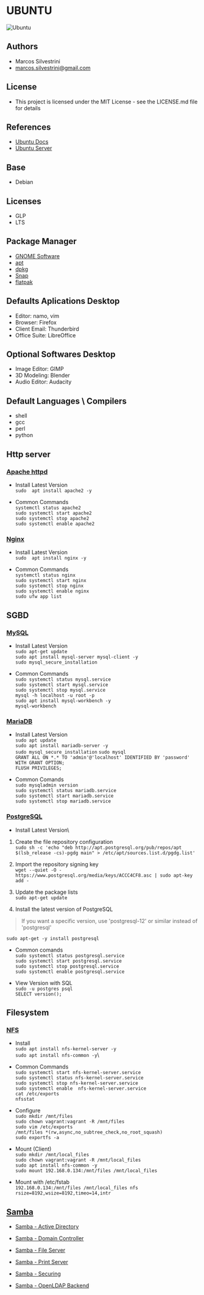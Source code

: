 # UBUNTU

![Ubuntu](https://user-images.githubusercontent.com/62715900/95467421-cf501680-0953-11eb-92f9-3c5fce92fcfb.png)

## Authors

- Marcos Silvestrini
- marcos.silvestrini@gmail.com

## License

- This project is licensed under the MIT License - see the LICENSE.md file for details

## References

- [Ubuntu Docs](https://docs.ubuntu.com/)
- [Ubuntu Server](https://ubuntu.com/server/docs)

## Base

- Debian

## Licenses

- GLP
- LTS

## Package Manager

- [GNOME Software](https://wiki.gnome.org/Apps/Software)
- [apt](https://linux.die.net/man/8/apt)
- [dpkg](https://linux.die.net/man/1/dpkg)
- [Snap](https://en.wikipedia.org/wiki/Snap_(package_manager))
- [flatpak](https://flatpak.org/)

## Defaults Aplications Desktop

- Editor: namo, vim
- Browser: Firefox
- Client Email: Thunderbird
- Office Suite: LibreOffice

## Optional Softwares Desktop

- Image Editor: GIMP
- 3D Modeling: Blender
- Audio Editor: Audacity

## Default Languages \ Compilers

- shell
- gcc
- perl
- python

## Http server

### [Apache httpd](https://ubuntu.com/server/docs/web-servers-apache)

- Install Latest Version\
`sudo  apt install apache2 -y`

- Common Commands\
`systemctl status apache2`\
`sudo systemctl start apache2`\
`sudo systemctl stop apache2`\
`sudo systemctl enable apache2`

### [Nginx](https://nginx.org/en/docs/)

- Install Latest Version\
`sudo  apt install nginx -y`

- Common Commands\
`systemctl status nginx`\
`sudo systemctl start nginx`\
`sudo systemctl stop nginx`\
`sudo systemctl enable nginx`\
`sudo ufw app list`

## SGBD

### [MySQL](https://ubuntu.com/server/docs/databases-mysql)

- Install Latest Version\
`sudo apt-get update`\
`sudo apt install mysql-server mysql-client -y`\
`sudo mysql_secure_installation`

- Common Commands\
`sudo systemctl status mysql.service`\
`sudo systemctl start mysql.service`\
`sudo systemctl stop mysql.service`\
`mysql -h localhost -u root -p`\
`sudo apt install mysql-workbench -y`\
`mysql-workbench`

### [MariaDB](https://mariadb.com/kb/en/documentation/)

- Install Latest Version\
`sudo apt update`\
`sudo apt install mariadb-server -y`\
`sudo mysql_secure_installation`
`sudo mysql`\
`GRANT ALL ON *.* TO 'admin'@'localhost' IDENTIFIED BY 'password' WITH GRANT OPTION;`\
`FLUSH PRIVILEGES;`

- Common Comands\
`sudo mysqladmin version`\
`sudo systemctl status mariadb.service`\
`sudo systemctl start mariadb.service`\
`sudo systemctl stop mariadb.service`

### [PostgreSQL](https://ubuntu.com/server/docs/databases-postgresql)

- Install Latest Version\

1. Create the file repository configuration\
`sudo sh -c 'echo "deb http://apt.postgresql.org/pub/repos/apt $(lsb_release -cs)-pgdg main" > /etc/apt/sources.list.d/pgdg.list'`

2. Import the repository signing key\
`wget --quiet -O - https://www.postgresql.org/media/keys/ACCC4CF8.asc | sudo apt-key add -`

3. Update the package lists\
`sudo apt-get update`

4. Install the latest version of PostgreSQL

>If you want a specific version, use 'postgresql-12' or similar instead of 'postgresql'

`sudo apt-get -y install postgresql`

- Common comands\
`sudo systemctl status postgresql.service`\
`sudo systemctl start postgresql.service`\
`sudo systemctl stop postgresql.service`\
`sudo systemctl enable postgresql.service`

- View Version with SQL\
`sudo -u postgres psql`\
`SELECT version();`

## Filesystem

### [NFS](https://ubuntu.com/server/docs/service-nfs)

- Install\
`sudo apt install nfs-kernel-server -y`\
`sudo apt install nfs-common -y`\

- Common Commands\
`sudo systemctl start nfs-kernel-server.service`\
`sudo systemctl status nfs-kernel-server.service`\
`sudo systemctl stop nfs-kernel-server.service`\
`sudo systemctl enable  nfs-kernel-server.service`\
`cat /etc/exports`\
`nfsstat`

- Configure\
`sudo mkdir /mnt/files`\
`sudo chown vagrant:vagrant -R /mnt/files`\
`sudo vim /etc/exports`\
`/mnt/files *(rw,async,no_subtree_check,no_root_squash)`\
`sudo exportfs -a`

- Mount (Client)\
`sudo mkdir /mnt/local_files`\
`sudo chown vagrant:vagrant -R /mnt/local_files`\
`sudo apt install nfs-common -y`\
`sudo mount 192.168.0.134:/mnt/files /mnt/local_files`

- Mount with /etc/fstab\
`192.168.0.134:/mnt/files /mnt/local_files nfs rsize=8192,wsize=8192,timeo=14,intr`

## [Samba](https://ubuntu.com/server/docs/samba-introduction)

- [Samba - Active Directory](https://ubuntu.com/server/docs/samba-active-directory)

- [Samba - Domain Controller](https://ubuntu.com/server/docs/samba-domain-controller)

- [Samba - File Server](https://ubuntu.com/server/docs/samba-file-server)

- [Samba - Print Server](https://ubuntu.com/server/docs/samba-print-server)

- [Samba - Securing](https://ubuntu.com/server/docs/samba-securing)

- [Samba - OpenLDAP Backend](https://ubuntu.com/server/docs/samba-openldap-backend)
